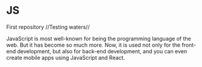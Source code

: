 # JS
First repository
//Testing waters//


JavaScript is most well-known for being the programming language of the web. But it has become so much more. Now, it is used not only for the front-end development, but also for back-end development, and you can even create mobile apps using JavaScript and React.
